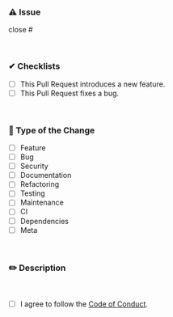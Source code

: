 <!-- markdownlint-disable MD041 -->

### ⚠️ Issue

close #

<br />

### ✔︎ Checklists

- [ ] This Pull Request introduces a new feature.
- [ ] This Pull Request fixes a bug.

<br />

### 🔄 Type of the Change

- [ ] Feature
- [ ] Bug
- [ ] Security
- [ ] Documentation
- [ ] Refactoring
- [ ] Testing
- [ ] Maintenance
- [ ] CI
- [ ] Dependencies
- [ ] Meta

<br />

### ✏️ Description

<!--
A clear and concise description
  - Why did you make this change?
  - Please describe how this method is better than others.
-->

<br />

- [ ] I agree to follow the [Code of Conduct](https://github.com/5ouma/mli/blob/main/.github/CODE_OF_CONDUCT.md).

